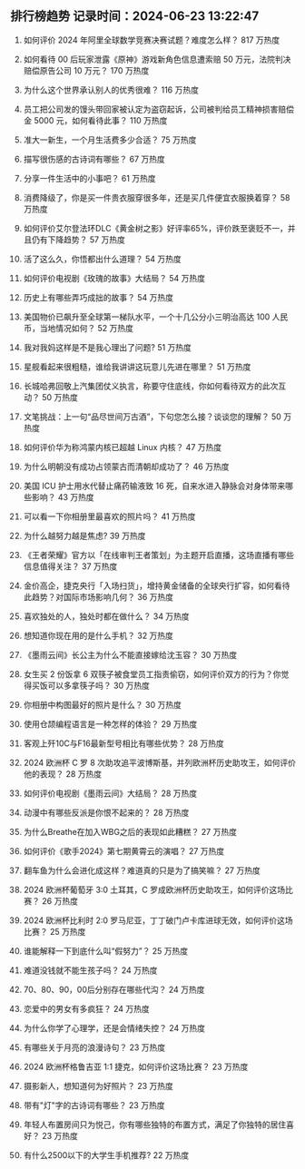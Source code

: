 
## 排行榜趋势 记录时间：2024-06-23 13:22:47
  
  1. 如何评价 2024 年阿里全球数学竞赛决赛试题？难度怎么样？ 817 万热度
    
  2. 如何看待 00 后玩家泄露《原神》游戏新角色信息遭索赔 50 万元，法院判决赔偿原告公司 10 万元？ 170 万热度
    
  3. 为什么这个世界承认别人的优秀很难？ 116 万热度
    
  4. 员工把公司发的馒头带回家被认定为盗窃起诉，公司被判给员工精神损害赔偿金 5000 元，如何看待此事？ 110 万热度
    
  5. 准大一新生，一个月生活费多少合适？ 75 万热度
    
  6. 描写很伤感的古诗词有哪些？ 67 万热度
    
  7. 分享一件生活中的小事吧？ 61 万热度
    
  8. 消费降级了，你是买一件贵衣服穿很多年，还是买几件便宜衣服换着穿？ 58 万热度
    
  9. 如何评价艾尔登法环DLC《黄金树之影》好评率65%，评价跌至褒贬不一，并且仍有下降趋势？ 57 万热度
    
  10. 活了这么久，你悟都出什么道理？ 54 万热度
    
  11. 如何评价电视剧《玫瑰的故事》大结局？ 54 万热度
    
  12. 历史上有哪些弄巧成拙的故事？ 54 万热度
    
  13. 美国物价已飙升至全球第一梯队水平，一个十几公分小三明治高达 100 人民币，当地情况如何？ 52 万热度
    
  14. 我对我妈这样是不是我心理出了问题? 51 万热度
    
  15. 星舰看起来很粗糙，谁给我讲讲这玩意儿先进在哪里？ 51 万热度
    
  16. 长城哈弗回敬上汽集团仗义执言，称要守住底线，你如何看待双方的此次互动？ 50 万热度
    
  17. 文笔挑战：上一句“品尽世间万古酒”，下句您怎么接？谈谈您的理解？ 50 万热度
    
  18. 如何评价华为称鸿蒙内核已超越 Linux 内核？ 47 万热度
    
  19. 为什么明朝没有成功占领蒙古而清朝却成功了？ 46 万热度
    
  20. 美国 ICU 护士用水代替止痛药输液致 16 死，自来水进入静脉会对身体带来哪些影响？ 43 万热度
    
  21. 可以看一下你相册里最喜欢的照片吗？ 41 万热度
    
  22. 为什么越努力越是焦虑? 39 万热度
    
  23. 《王者荣耀》官方以「在线审判王者策划」为主题开启直播，这场直播有哪些信息值得关注？ 37 万热度
    
  24. 金价高企，捷克央行「入场扫货」，增持黄金储备的全球央行扩容，如何看待此趋势？对国际市场影响几何？ 36 万热度
    
  25. 喜欢独处的人，独处时都在做什么？ 34 万热度
    
  26. 想知道你现在用的是什么手机？ 32 万热度
    
  27. 《墨雨云间》长公主为什么不能直接嫁给沈玉容？ 30 万热度
    
  28. 女生买 2 份饭拿 6 双筷子被食堂员工指责偷窃，如何评价双方的行为？你觉得买饭可以多拿筷子吗？ 30 万热度
    
  29. 你相册中构图最好的照片是什么？ 30 万热度
    
  30. 使用仓颉编程语言是一种怎样的体验？ 29 万热度
    
  31. 客观上歼10C与F16最新型号相比有哪些优势？ 28 万热度
    
  32. 2024 欧洲杯 C 罗 8 次助攻追平波博斯基，并列欧洲杯历史助攻王，如何评价他的表现？ 28 万热度
    
  33. 如何评价电视剧《墨雨云间》大结局？ 28 万热度
    
  34. 动漫中有哪些反派是你恨不起来的？ 28 万热度
    
  35. 为什么Breathe在加入WBG之后的表现如此糟糕？ 27 万热度
    
  36. 如何评价《歌手2024》第七期黄霄云的演唱？ 27 万热度
    
  37. 翻车鱼为什么会进化成这样？难道真的只是为了搞笑嘛？ 27 万热度
    
  38. 2024 欧洲杯葡萄牙 3:0 土耳其，C 罗成欧洲杯历史助攻王，如何评价这场比赛？ 26 万热度
    
  39. 2024 欧洲杯比利时 2:0 罗马尼亚，丁丁破门卢卡库进球无效，如何评价这场比赛？ 25 万热度
    
  40. 谁能解释一下到底什么叫“假努力”？ 25 万热度
    
  41. 难道没钱就不能生孩子吗？ 24 万热度
    
  42. 70、80、90，00后分别存在哪些代沟？ 24 万热度
    
  43. 恋爱中的男女有多疯狂？ 24 万热度
    
  44. 为什么你学了心理学，还是会情绪失控？ 24 万热度
    
  45. 有哪些关于月亮的浪漫诗句？ 23 万热度
    
  46. 2024 欧洲杯格鲁吉亚 1:1 捷克，如何评价这场比赛？ 23 万热度
    
  47. 摄影新人，想知道何为好照片？ 23 万热度
    
  48. 带有"灯"字的古诗词有哪些？ 23 万热度
    
  49. 年轻人布置房间只为悦己，你有哪些独特的布置方式，满足了你独特的居住喜好？ 23 万热度
    
  50. 有什么2500以下的大学生手机推荐? 22 万热度
    